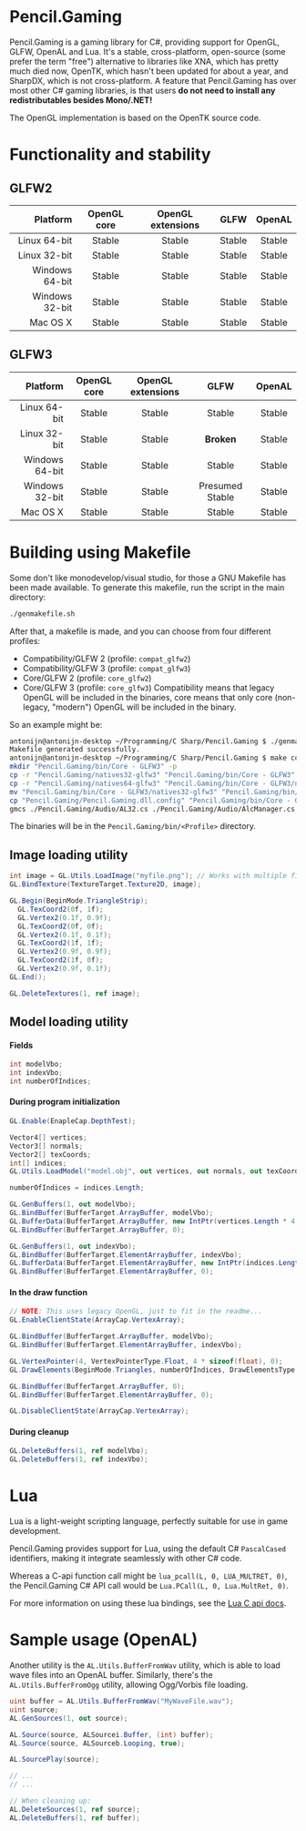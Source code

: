 Pencil.Gaming
=============
Pencil.Gaming is a gaming library for C#, providing support for OpenGL, GLFW, OpenAL and Lua. It's a stable, cross-platform, open-source (some prefer the term "free") alternative to libraries like XNA, which has pretty much died now, OpenTK, which hasn't been updated for about a year, and SharpDX, which is not cross-platform. A feature that Pencil.Gaming has over most other C# gaming libraries, is that users **do not need to install any redistributables besides Mono/.NET!** 

The OpenGL implementation is based on the OpenTK source code.

Functionality and stability
===========================
GLFW2
-----
| Platform       | OpenGL core     | OpenGL extensions | GLFW            | OpenAL    |
| --------------:|:---------------:|:-----------------:|:---------------:|:---------:|
| Linux 64-bit   | Stable          | Stable            | Stable          | Stable    |
| Linux 32-bit   | Stable          | Stable            | Stable          | Stable    |
| Windows 64-bit | Stable          | Stable            | Stable          | Stable    |
| Windows 32-bit | Stable          | Stable            | Stable          | Stable    |
| Mac OS X       | Stable          | Stable            | Stable          | Stable    |

GLFW3
-----
| Platform       | OpenGL core     | OpenGL extensions | GLFW            | OpenAL    |
| --------------:|:---------------:|:-----------------:|:---------------:|:---------:|
| Linux 64-bit   | Stable          | Stable            | Stable          | Stable    |
| Linux 32-bit   | Stable          | Stable            | **Broken**      | Stable    |
| Windows 64-bit | Stable          | Stable            | Stable          | Stable    |
| Windows 32-bit | Stable          | Stable            | Presumed Stable | Stable    |
| Mac OS X       | Stable          | Stable            | Stable          | Stable    |

Building using Makefile
=======================
Some don't like monodevelop/visual studio, for those a GNU Makefile has been made available. To generate this makefile, run the script in the main directory:
```Bash
./genmakefile.sh
```
After that, a makefile is made, and you can choose from four different profiles:
- Compatibility/GLFW 2 (profile: `compat_glfw2`)
- Compatibility/GLFW 3 (profile: `compat_glfw3`)
- Core/GLFW 2 (profile: `core_glfw2`)
- Core/GLFW 3 (profile: `core_glfw3`)
Compatibility means that legacy OpenGL will be included in the binaries, core means that only core (non-legacy, "modern") OpenGL will be included in the binary.

So an example might be:
```Bash
antonijn@antonijn-desktop ~/Programming/C Sharp/Pencil.Gaming $ ./genmakefile.sh
Makefile generated successfully.
antonijn@antonijn-desktop ~/Programming/C Sharp/Pencil.Gaming $ make core_glfw3
mkdir "Pencil.Gaming/bin/Core - GLFW3" -p
cp -r "Pencil.Gaming/natives32-glfw3" "Pencil.Gaming/bin/Core - GLFW3"
cp -r "Pencil.Gaming/natives64-glfw3" "Pencil.Gaming/bin/Core - GLFW3/natives64"
mv "Pencil.Gaming/bin/Core - GLFW3/natives32-glfw3" "Pencil.Gaming/bin/Core - GLFW3/natives32"
cp "Pencil.Gaming/Pencil.Gaming.dll.config" "Pencil.Gaming/bin/Core - GLFW3/Pencil.Gaming.dll.config"
gmcs ./Pencil.Gaming/Audio/AL32.cs ./Pencil.Gaming/Audio/AlcManager.cs ./Pencil.Gaming/Audio/AL.cs ./Pencil.Gaming/Audio/ALUtils.cs ./Pencil.Gaming/Audio/ALEnums.cs ./Pencil.Gaming/Audio/ALDelegates.cs ./Pencil.Gaming/Audio/Alc32.cs ./Pencil.Gaming/Audio/Alc64.cs ./Pencil.Gaming/Audio/Sound.cs ./Pencil.Gaming/Audio/Listener.cs ./Pencil.Gaming/Audio/AL64.cs ./Pencil.Gaming/Graphics/GL.cs ./Pencil.Gaming/Graphics/GLCore.cs ./Pencil.Gaming/Graphics/GLUtils.cs ./Pencil.Gaming/Graphics/GlEnums.cs ./Pencil.Gaming/Graphics/GLDelegates.cs ./Pencil.Gaming/Graphics/AssetLoadException.cs ./Pencil.Gaming/Graphics/GLLoadException.cs ./Pencil.Gaming/Graphics/GLHelper.cs ./Pencil.Gaming/Graphics/Color4.cs ./Pencil.Gaming/AssemblyInfo.cs ./Pencil.Gaming/Glfw/Glfw2.cs ./Pencil.Gaming/Glfw/Glfw3DelegateTypes.cs ./Pencil.Gaming/Glfw/Glfw3Structs.cs ./Pencil.Gaming/Glfw/Glfw3MouseState.cs ./Pencil.Gaming/Glfw/Glfw2KeyboardState.cs ./Pencil.Gaming/Glfw/Glfw3_64.cs ./Pencil.Gaming/Glfw/Glfw2Delegates.cs ./Pencil.Gaming/Glfw/Glfw2_64.cs ./Pencil.Gaming/Glfw/Glfw3KeyboardState.cs ./Pencil.Gaming/Glfw/Glfw3Delegates.cs ./Pencil.Gaming/Glfw/Glfw3_32.cs ./Pencil.Gaming/Glfw/Glfw3.cs ./Pencil.Gaming/Glfw/Glfw2DelegateTypes.cs ./Pencil.Gaming/Glfw/Glfw2Enum.cs ./Pencil.Gaming/Glfw/Glfw2MouseState.cs ./Pencil.Gaming/Glfw/Glfw3Enum.cs ./Pencil.Gaming/Glfw/Glfw2Structs.cs ./Pencil.Gaming/Glfw/Glfw2_32.cs ./Pencil.Gaming/Math/Vector4.cs ./Pencil.Gaming/Math/Vector2.cs ./Pencil.Gaming/Math/Quaternion.cs ./Pencil.Gaming/Math/MathHelper.cs ./Pencil.Gaming/Math/Rectanglei.cs ./Pencil.Gaming/Math/Matrix.cs ./Pencil.Gaming/Math/Vector3.cs ./Pencil.Gaming/Math/Vector2i.cs ./Pencil.Gaming/Math/Rectangle.cs ./Pencil.Gaming/Math/Vector3i.cs ./Pencil.Gaming/Math/Vector4i.cs ./Pencil.Gaming/Applets/AppletRequest.cs ./Pencil.Gaming/Applets/Browsers.cs ./Pencil.Gaming/Applets/PApplet.cs ./Pencil.Gaming/Applets/SupportedBrowsersAttribute.cs ./Pencil.Gaming/AutoGeneratedAttribute.cs ./Pencil.Gaming/Scripting/Lua32.cs ./Pencil.Gaming/Scripting/LuaDelegates.cs ./Pencil.Gaming/Scripting/Lua64.cs ./Pencil.Gaming/Scripting/LuaL64.cs ./Pencil.Gaming/Scripting/LuaLMacroFunctions.cs ./Pencil.Gaming/Scripting/LuaL32.cs ./Pencil.Gaming/Scripting/Lua.cs ./Pencil.Gaming/Scripting/LuaEnums.cs ./Pencil.Gaming/Scripting/LuaStructs.cs ./Pencil.Gaming/Scripting/LuaMacroFunctions.cs ./Pencil.Gaming/Scripting/LuaL.cs ./Pencil.Gaming/Scripting/LuaDelegateTypes.cs ./Pencil.Gaming/Scripting/LuaLDelegates.cs  -out:"Pencil.Gaming/bin/Core - GLFW3/Pencil.Gaming.exe" -define:USE_GL_CORE\;USE_GLFW3 -r:System.Drawing -r:System.Core -r:Pencil.Gaming/NVorbis.dll -optimize+ -debug- -target:library -platform:anycpu -unsafe+
```

The binaries will be in the `Pencil.Gaming/bin/<Profile>` directory.

Image loading utility
---------------------
```C#
int image = GL.Utils.LoadImage("myfile.png"); // Works with multiple file formats
GL.BindTexture(TextureTarget.Texture2D, image);

GL.Begin(BeginMode.TriangleStrip);
  GL.TexCoord2(0f, 1f);
  GL.Vertex2(0.1f, 0.9f);
  GL.TexCoord2(0f, 0f);
  GL.Vertex2(0.1f, 0.1f);
  GL.TexCoord2(1f, 1f);
  GL.Vertex2(0.9f, 0.9f);
  GL.TexCoord2(1f, 0f);
  GL.Vertex2(0.9f, 0.1f);
GL.End();

GL.DeleteTextures(1, ref image);
```

Model loading utility
----------------------

#### Fields
```C#
int modelVbo;
int indexVbo;
int numberOfIndices;
```

#### During program initialization
```C#
GL.Enable(EnapleCap.DepthTest);

Vector4[] vertices;
Vector3[] normals;
Vector2[] texCoords;
int[] indices;
GL.Utils.LoadModel("model.obj", out vertices, out normals, out texCoords, out indices, false);

numberOfIndices = indices.Length;

GL.GenBuffers(1, out modelVbo);
GL.BindBuffer(BufferTarget.ArrayBuffer, modelVbo);
GL.BufferData(BufferTarget.ArrayBuffer, new IntPtr(vertices.Length * 4 * sizeof(float)), vertices, BufferUsageHint.StaticDraw);
GL.BindBuffer(BufferTarget.ArrayBuffer, 0);

GL.GenBuffers(1, out indexVbo);
GL.BindBuffer(BufferTarget.ElementArrayBuffer, indexVbo);
GL.BufferData(BufferTarget.ElementArrayBuffer, new IntPtr(indices.Length * sizeof(int)), indices, BufferUsageHint.StaticDraw);
GL.BindBuffer(BufferTarget.ElementArrayBuffer, 0);
```

#### In the draw function
```C#
// NOTE: This uses legacy OpenGL, just to fit in the readme...
GL.EnableClientState(ArrayCap.VertexArray);

GL.BindBuffer(BufferTarget.ArrayBuffer, modelVbo);
GL.BindBuffer(BufferTarget.ElementArrayBuffer, indexVbo);

GL.VertexPointer(4, VertexPointerType.Float, 4 * sizeof(float), 0);
GL.DrawElements(BeginMode.Triangles, numberOfIndices, DrawElementsType.UnsignedInt, 0);

GL.BindBuffer(BufferTarget.ArrayBuffer, 0);
GL.BindBuffer(BufferTarget.ElementArrayBuffer, 0);

GL.DisableClientState(ArrayCap.VertexArray);
```

#### During cleanup
```C#
GL.DeleteBuffers(1, ref modelVbo);
GL.DeleteBuffers(1, ref indexVbo);
```

Lua
===
Lua is a light-weight scripting language, perfectly suitable for use in game development.

Pencil.Gaming provides support for Lua, using the default C# `PascalCased` identifiers, making it integrate seamlessly with other C# code.

Whereas a C-api function call might be `lua_pcall(L, 0, LUA_MULTRET, 0)`, the Pencil.Gaming C# API call would be `Lua.PCall(L, 0, Lua.MultRet, 0)`.

For more information on using these lua bindings, see the [Lua C api docs](http://www.lua.org/pil/contents.html#24).

Sample usage (OpenAL)
=====================
Another utility is the `AL.Utils.BufferFromWav` utility, which is able to load wave files into an OpenAL buffer. Similarly, there's the `AL.Utils.BufferFromOgg` utility, allowing Ogg/Vorbis file loading.

```C#
uint buffer = AL.Utils.BufferFromWav("MyWaveFile.wav");
uint source;
AL.GenSources(1, out source);

AL.Source(source, ALSourcei.Buffer, (int) buffer);
AL.Source(source, ALSourceb.Looping, true);

AL.SourcePlay(source);

// ...
// ...

// When cleaning up:
AL.DeleteSources(1, ref source);
AL.DeleteBuffers(1, ref buffer);
```
